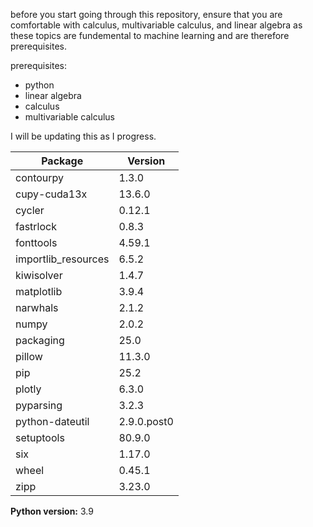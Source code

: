 before you start going through this repository, ensure that you are comfortable with calculus, multivariable calculus, and linear algebra as these topics are fundemental to machine learning and are therefore prerequisites.


prerequisites:

- python
- linear algebra
- calculus
- multivariable calculus

I will be updating this as I progress.



| Package               | Version      |
|-----------------------|-------------|
| contourpy             | 1.3.0       |
| cupy-cuda13x          | 13.6.0      |
| cycler                | 0.12.1      |
| fastrlock             | 0.8.3       |
| fonttools             | 4.59.1      |
| importlib_resources   | 6.5.2       |
| kiwisolver            | 1.4.7       |
| matplotlib            | 3.9.4       |
| narwhals              | 2.1.2       |
| numpy                 | 2.0.2       |
| packaging             | 25.0        |
| pillow                | 11.3.0      |
| pip                   | 25.2        |
| plotly                | 6.3.0       |
| pyparsing             | 3.2.3       |
| python-dateutil       | 2.9.0.post0 |
| setuptools            | 80.9.0      |
| six                   | 1.17.0      |
| wheel                 | 0.45.1      |
| zipp                  | 3.23.0      |

**Python version:** 3.9

